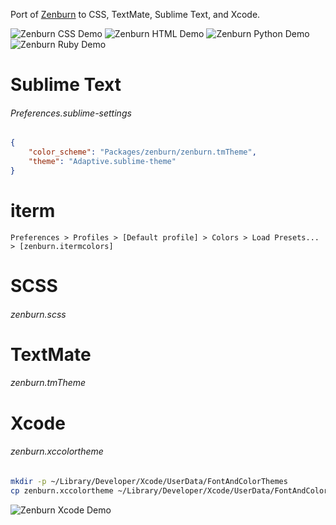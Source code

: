 Port of [Zenburn](http://slinky.imukuppi.org/zenburnpage/) to CSS, TextMate,
Sublime Text, and Xcode.

![Zenburn CSS Demo](http://colinta.com/static/image/zenburn/css.png "Zenburn CSS Demo")
![Zenburn HTML Demo](http://colinta.com/static/image/zenburn/html.png "Zenburn HTML Demo")
![Zenburn Python Demo](http://colinta.com/static/image/zenburn/python.png "Zenburn Python Demo")
![Zenburn Ruby Demo](http://colinta.com/static/image/zenburn/ruby.png "Zenburn Ruby Demo")

# Sublime Text

###### Preferences.sublime-settings
```json
{
    "color_scheme": "Packages/zenburn/zenburn.tmTheme",
    "theme": "Adaptive.sublime-theme"
}
```

# iterm

`Preferences > Profiles > [Default profile] > Colors > Load Presets... > [zenburn.itermcolors]`

# SCSS

###### zenburn.scss

# TextMate

###### zenburn.tmTheme

# Xcode

###### zenburn.xccolortheme

```bash
mkdir -p ~/Library/Developer/Xcode/UserData/FontAndColorThemes
cp zenburn.xccolortheme ~/Library/Developer/Xcode/UserData/FontAndColorThemes
```

![Zenburn Xcode Demo](http://colinta.com/static/image/zenburn/xcode.png "Zenburn Xcode Demo")
